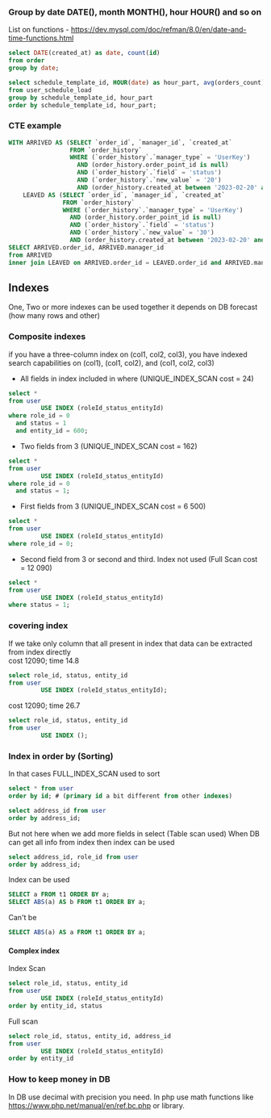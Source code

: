 
### Group by date DATE(), month MONTH(), hour HOUR() and so on
List on functions - 
https://dev.mysql.com/doc/refman/8.0/en/date-and-time-functions.html
```sql
select DATE(created_at) as date, count(id)
from order
group by date;

select schedule_template_id, HOUR(date) as hour_part, avg(orders_count)
from user_schedule_load
group by schedule_template_id, hour_part
order by schedule_template_id, hour_part;
```

### CTE example
```sql
WITH ARRIVED AS (SELECT `order_id`, `manager_id`, `created_at`
                 FROM `order_history`
                 WHERE (`order_history`.`manager_type` = 'UserKey')
                   AND (order_history.order_point_id is null)
                   AND (`order_history`.`field` = 'status')
                   AND (`order_history`.`new_value` = '20')
                   AND (order_history.created_at between '2023-02-20' and '2023-02-28')),
    LEAVED AS (SELECT `order_id`, `manager_id`, `created_at`
               FROM `order_history`
               WHERE (`order_history`.`manager_type` = 'UserKey')
                 AND (order_history.order_point_id is null)
                 AND (`order_history`.`field` = 'status')
                 AND (`order_history`.`new_value` = '30')
                 AND (order_history.created_at between '2023-02-20' and '2023-02-28'))
SELECT ARRIVED.order_id, ARRIVED.manager_id
from ARRIVED
inner join LEAVED on ARRIVED.order_id = LEAVED.order_id and ARRIVED.manager_id = LEAVED.manager_id
```
## Indexes
One, Two or more indexes can be used together it depends on DB forecast (how many rows and other)

### Composite indexes
if you have a three-column index on (col1, col2, col3), you have indexed search capabilities on (col1), (col1, col2), and (col1, col2, col3)

- All fields in index included in where (UNIQUE_INDEX_SCAN cost = 24)
```sql
select *
from user
         USE INDEX (roleId_status_entityId)
where role_id = 0
  and status = 1
  and entity_id = 600;
```

- Two fields from 3 (UNIQUE_INDEX_SCAN cost = 162)
```sql
select *
from user
         USE INDEX (roleId_status_entityId)
where role_id = 0
  and status = 1;
```

- First fields from 3 (UNIQUE_INDEX_SCAN cost = 6 500)
```sql
select *
from user
         USE INDEX (roleId_status_entityId)
where role_id = 0;
```

- Second field from 3 or second and third. Index not used (Full Scan cost = 12 090)
```sql
select *
from user
         USE INDEX (roleId_status_entityId)
where status = 1;
```

### covering index
If we take only column that all present in index that data can be extracted from index directly  
cost 12090; time 14.8
```sql
select role_id, status, entity_id
from user
         USE INDEX (roleId_status_entityId);
```

cost 12090; time 26.7
```sql
select role_id, status, entity_id
from user
         USE INDEX ();
```

### Index in order by (Sorting)

In that cases FULL_INDEX_SCAN used to sort 
```sql
select * from user
order by id; # (primary id a bit different from other indexes)
```
 
```sql
select address_id from user
order by address_id;
```

But not here when we add more fields in select (Table scan used)
When DB can get all info from index then index can be used
```sql
select address_id, role_id from user
order by address_id;
```

Index can be used
```sql
SELECT a FROM t1 ORDER BY a;
SELECT ABS(a) AS b FROM t1 ORDER BY a;
```

Can't be
```sql
SELECT ABS(a) AS a FROM t1 ORDER BY a;
```

#### Complex index  
Index Scan 
```sql
select role_id, status, entity_id
from user
         USE INDEX (roleId_status_entityId)
order by entity_id, status
```
Full scan
```sql
select role_id, status, entity_id, address_id
from user
         USE INDEX (roleId_status_entityId)
order by entity_id
```

### How to keep money in DB
In DB use decimal with precision you need.
In php use math functions like https://www.php.net/manual/en/ref.bc.php or library.